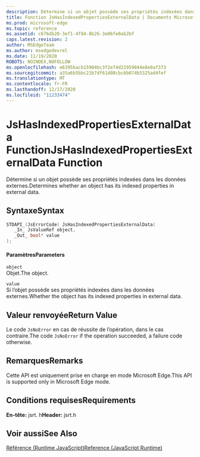 ```yaml
---
description: Détermine si un objet possède ses propriétés indexées dans les données externes.
title: Fonction JsHasIndexedPropertiesExternalData | Documents Microsoft
ms.prod: microsoft-edge
ms.topic: reference
ms.assetid: c676db20-3ef1-4f84-8b26-3e06fe0ab2bf
caps.latest.revision: 2
author: MSEdgeTeam
ms.author: msedgedevrel
ms.date: 11/19/2020
ROBOTS: NOINDEX,NOFOLLOW
ms.openlocfilehash: e6395bacb15904bc3f2e74d22959844e8e0af373
ms.sourcegitcommit: a35a6b5bbc21b7df61d08cbc6b074b5325ad4fef
ms.translationtype: MT
ms.contentlocale: fr-FR
ms.lasthandoff: 12/17/2020
ms.locfileid: "11233474"
---
```

# <span data-ttu-id="ec2b3-103">JsHasIndexedPropertiesExternalData Function</span><span class="sxs-lookup"><span data-stu-id="ec2b3-103">JsHasIndexedPropertiesExternalData Function</span></span>

<span data-ttu-id="ec2b3-104">Détermine si un objet possède ses propriétés indexées dans les données externes.</span><span class="sxs-lookup"><span data-stu-id="ec2b3-104">Determines whether an object has its indexed properties in external data.</span></span>  
  
## <span data-ttu-id="ec2b3-105">Syntaxe</span><span class="sxs-lookup"><span data-stu-id="ec2b3-105">Syntax</span></span>  
  
```cpp  
STDAPI_(JsErrorCode) JsHasIndexedPropertiesExternalData(  
   _In_ JsValueRef object,  
   _Out_ bool* value  
);  
```  
  
#### <span data-ttu-id="ec2b3-106">Paramètres</span><span class="sxs-lookup"><span data-stu-id="ec2b3-106">Parameters</span></span>  
 `object`  
 <span data-ttu-id="ec2b3-107">Objet.</span><span class="sxs-lookup"><span data-stu-id="ec2b3-107">The object.</span></span>  
  
 `value`  
 <span data-ttu-id="ec2b3-108">Si l’objet possède ses propriétés indexées dans les données externes.</span><span class="sxs-lookup"><span data-stu-id="ec2b3-108">Whether the object has its indexed properties in external data.</span></span>  
  
## <span data-ttu-id="ec2b3-109">Valeur renvoyée</span><span class="sxs-lookup"><span data-stu-id="ec2b3-109">Return Value</span></span>  
 <span data-ttu-id="ec2b3-110">Le code `JsNoError` en cas de réussite de l’opération, dans le cas contraire.</span><span class="sxs-lookup"><span data-stu-id="ec2b3-110">The code `JsNoError` if the operation succeeded, a failure code otherwise.</span></span>  
  
## <span data-ttu-id="ec2b3-111">Remarques</span><span class="sxs-lookup"><span data-stu-id="ec2b3-111">Remarks</span></span>  
 <span data-ttu-id="ec2b3-112">Cette API est uniquement prise en charge en mode Microsoft Edge.</span><span class="sxs-lookup"><span data-stu-id="ec2b3-112">This API is supported only in Microsoft Edge mode.</span></span>  
  
## <span data-ttu-id="ec2b3-113">Conditions requises</span><span class="sxs-lookup"><span data-stu-id="ec2b3-113">Requirements</span></span>  
 <span data-ttu-id="ec2b3-114">**En-tête:** jsrt. h</span><span class="sxs-lookup"><span data-stu-id="ec2b3-114">**Header:** jsrt.h</span></span>  
  
## <span data-ttu-id="ec2b3-115">Voir aussi</span><span class="sxs-lookup"><span data-stu-id="ec2b3-115">See Also</span></span>  
 [<span data-ttu-id="ec2b3-116">Référence (Runtime JavaScript)</span><span class="sxs-lookup"><span data-stu-id="ec2b3-116">Reference (JavaScript Runtime)</span></span>](../chakra-hosting/reference-javascript-runtime.md)
